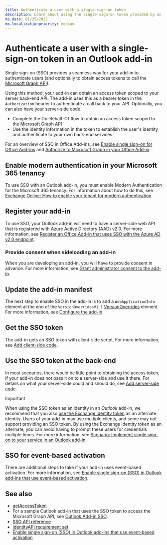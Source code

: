 ```yaml
---
title: Authenticate a user with a single-sign-on token
description: Learn about using the single-sign-on token provided by an Outlook add-in to implement SSO with your service.
ms.date: 01/25/2022
ms.localizationpriority: medium
---
```


# Authenticate a user with a single-sign-on token in an Outlook add-in

Single sign-on (SSO) provides a seamless way for your add-in to authenticate users (and optionally to obtain access tokens to call the [Microsoft Graph API](/graph/overview)).

Using this method, your add-in can obtain an access token scoped to your server back-end API. The add-in uses this as a bearer token in the `Authorization` header to authenticate a call back to your API. Optionally, you can also have your server-side code.

- Complete the On-Behalf-Of flow to obtain an access token scoped to the Microsoft Graph API
- Use the identity information in the token to establish the user's identity and authenticate to your own back-end services

For an overview of SSO in Office Add-ins, see [Enable single sign-on for Office Add-ins](../develop/sso-in-office-add-ins.md) and [Authorize to Microsoft Graph in your Office Add-in](../develop/authorize-to-microsoft-graph.md).

## Enable modern authentication in your Microsoft 365 tenancy

To use SSO with an Outlook add-in, you must enable Modern Authentication for the Microsoft 365 tenancy. For information about how to do this, see [Exchange Online: How to enable your tenant for modern authentication](https://social.technet.microsoft.com/wiki/contents/articles/32711.exchange-online-how-to-enable-your-tenant-for-modern-authentication.aspx).

## Register your add-in

To use SSO, your Outlook add-in will need to have a server-side web API that is registered with Azure Active Directory (AAD) v2.0. For more information, see [Register an Office Add-in that uses SSO with the Azure AD v2.0 endpoint](../develop/register-sso-add-in-aad-v2.md).

### Provide consent when sideloading an add-in

When you are developing an add-in, you will have to provide consent in advance. For more information, see [Grant administrator consent to the add-in](../develop/grant-admin-consent-to-an-add-in.md).

## Update the add-in manifest

The next step to enable SSO in the add-in is to add a `WebApplicationInfo` element at the end of the `VersionOverridesV1_1` [VersionOverrides](/javascript/api/manifest/versionoverrides) element. For more information, see [Configure the add-in](../develop/sso-in-office-add-ins.md#configure-the-add-in).

## Get the SSO token

The add-in gets an SSO token with client-side script. For more information, see [Add client-side code](../develop/sso-in-office-add-ins.md#add-client-side-code).

## Use the SSO token at the back-end

In most scenarios, there would be little point to obtaining the access token, if your add-in does not pass it on to a server-side and use it there. For details on what your server-side could and should do, see [Add server-side code](../develop/sso-in-office-add-ins.md#pass-the-access-token-to-server-side-code).

> [!IMPORTANT]
> When using the SSO token as an identity in an *Outlook* add-in, we recommend that you also [use the Exchange identity token](authenticate-a-user-with-an-identity-token.md) as an alternate identity. Users of your add-in may use multiple clients, and some may not support providing an SSO token. By using the Exchange identity token as an alternate, you can avoid having to prompt these users for credentials multiple times. For more information, see [Scenario: Implement single sign-on to your service in an Outlook add-in](implement-sso-in-outlook-add-in.md).

## SSO for event-based activation

There are additional steps to take if your add-in uses event-based activation. For more information, see [Enable single sign-on (SSO) in Outlook add-ins that use event-based activation](use-sso-in-event-based-activation.md).

## See also

- [getAccessToken](/javascript/api/office-runtime/officeruntime.auth#office-runtime-officeruntime-auth-getaccesstoken-member(1))
- For a sample Outlook add-in that uses the SSO token to access the Microsoft Graph API, see [Outlook Add-in SSO](https://github.com/OfficeDev/Office-Add-in-samples/tree/main/Samples/auth/Outlook-Add-in-SSO).
- [SSO API reference](/javascript/api/office/office.auth#office-office-auth-getaccesstoken-member(1))
- [IdentityAPI requirement set](/javascript/api/requirement-sets/identity-api-requirement-sets.md)
- [Enable single sign-on (SSO) in Outlook add-ins that use event-based activation](use-sso-in-event-based-activation.md)

